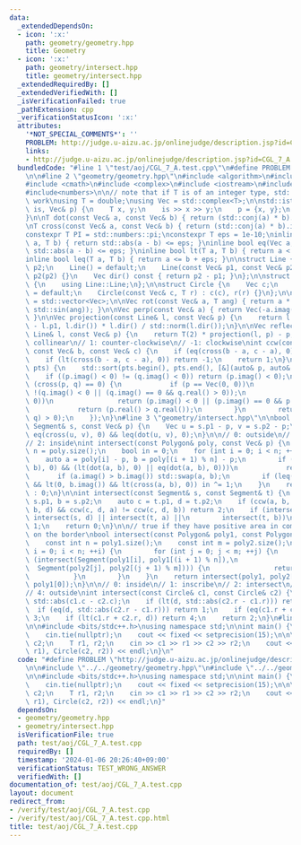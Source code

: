 ```yaml
---
data:
  _extendedDependsOn:
  - icon: ':x:'
    path: geometry/geometry.hpp
    title: Geometry
  - icon: ':x:'
    path: geometry/intersect.hpp
    title: geometry/intersect.hpp
  _extendedRequiredBy: []
  _extendedVerifiedWith: []
  _isVerificationFailed: true
  _pathExtension: cpp
  _verificationStatusIcon: ':x:'
  attributes:
    '*NOT_SPECIAL_COMMENTS*': ''
    PROBLEM: http://judge.u-aizu.ac.jp/onlinejudge/description.jsp?id=CGL_7_A
    links:
    - http://judge.u-aizu.ac.jp/onlinejudge/description.jsp?id=CGL_7_A
  bundledCode: "#line 1 \"test/aoj/CGL_7_A.test.cpp\"\n#define PROBLEM \"http://judge.u-aizu.ac.jp/onlinejudge/description.jsp?id=CGL_7_A\"\
    \n\n#line 2 \"geometry/geometry.hpp\"\n#include <algorithm>\n#include <cassert>\n\
    #include <cmath>\n#include <complex>\n#include <iostream>\n#include <vector>\n\
    #include<numbers>\n\n// note that if T is of an integer type, std::abs does not\
    \ work\nusing T = double;\nusing Vec = std::complex<T>;\n\nstd::istream& operator>>(std::istream&\
    \ is, Vec& p) {\n    T x, y;\n    is >> x >> y;\n    p = {x, y};\n    return is;\n\
    }\n\nT dot(const Vec& a, const Vec& b) { return (std::conj(a) * b).real(); }\n\
    \nT cross(const Vec& a, const Vec& b) { return (std::conj(a) * b).imag(); }\n\n\
    constexpr T PI = std::numbers::pi;\nconstexpr T eps = 1e-10;\ninline bool eq(T\
    \ a, T b) { return std::abs(a - b) <= eps; }\ninline bool eq(Vec a, Vec b) { return\
    \ std::abs(a - b) <= eps; }\ninline bool lt(T a, T b) { return a < b - eps; }\n\
    inline bool leq(T a, T b) { return a <= b + eps; }\n\nstruct Line {\n    Vec p1,\
    \ p2;\n    Line() = default;\n    Line(const Vec& p1, const Vec& p2) : p1(p1),\
    \ p2(p2) {}\n    Vec dir() const { return p2 - p1; }\n};\n\nstruct Segment : Line\
    \ {\n    using Line::Line;\n};\n\nstruct Circle {\n    Vec c;\n    T r;\n    Circle()\
    \ = default;\n    Circle(const Vec& c, T r) : c(c), r(r) {}\n};\n\nusing Polygon\
    \ = std::vector<Vec>;\n\nVec rot(const Vec& a, T ang) { return a * Vec(std::cos(ang),\
    \ std::sin(ang)); }\n\nVec perp(const Vec& a) { return Vec(-a.imag(), a.real());\
    \ }\n\nVec projection(const Line& l, const Vec& p) {\n    return l.p1 + dot(p\
    \ - l.p1, l.dir()) * l.dir() / std::norm(l.dir());\n}\n\nVec reflection(const\
    \ Line& l, const Vec& p) {\n    return T(2) * projection(l, p) - p;\n}\n\n// 0:\
    \ collinear\n// 1: counter-clockwise\n// -1: clockwise\nint ccw(const Vec& a,\
    \ const Vec& b, const Vec& c) {\n    if (eq(cross(b - a, c - a), 0)) return 0;\n\
    \    if (lt(cross(b - a, c - a), 0)) return -1;\n    return 1;\n}\n\nvoid sort_by_arg(std::vector<Vec>&\
    \ pts) {\n    std::sort(pts.begin(), pts.end(), [&](auto& p, auto& q) {\n    \
    \    if ((p.imag() < 0) != (q.imag() < 0)) return (p.imag() < 0);\n        if\
    \ (cross(p, q) == 0) {\n            if (p == Vec(0, 0))\n                return\
    \ !(q.imag() < 0 || (q.imag() == 0 && q.real() > 0));\n            if (q == Vec(0,\
    \ 0))\n                return (p.imag() < 0 || (p.imag() == 0 && p.real() > 0));\n\
    \            return (p.real() > q.real());\n        }\n        return (cross(p,\
    \ q) > 0);\n    });\n}\n#line 3 \"geometry/intersect.hpp\"\n\nbool intersect(const\
    \ Segment& s, const Vec& p) {\n    Vec u = s.p1 - p, v = s.p2 - p;\n    return\
    \ eq(cross(u, v), 0) && leq(dot(u, v), 0);\n}\n\n// 0: outside\n// 1: on the border\n\
    // 2: inside\nint intersect(const Polygon& poly, const Vec& p) {\n    const int\
    \ n = poly.size();\n    bool in = 0;\n    for (int i = 0; i < n; ++i) {\n    \
    \    auto a = poly[i] - p, b = poly[(i + 1) % n] - p;\n        if (eq(cross(a,\
    \ b), 0) && (lt(dot(a, b), 0) || eq(dot(a, b), 0)))\n            return 1;\n \
    \       if (a.imag() > b.imag()) std::swap(a, b);\n        if (leq(a.imag(), 0)\
    \ && lt(0, b.imag()) && lt(cross(a, b), 0)) in ^= 1;\n    }\n    return in ? 2\
    \ : 0;\n}\n\nint intersect(const Segment& s, const Segment& t) {\n    auto a =\
    \ s.p1, b = s.p2;\n    auto c = t.p1, d = t.p2;\n    if (ccw(a, b, c) != ccw(a,\
    \ b, d) && ccw(c, d, a) != ccw(c, d, b)) return 2;\n    if (intersect(s, c) ||\
    \ intersect(s, d) || intersect(t, a) ||\n        intersect(t, b))\n        return\
    \ 1;\n    return 0;\n}\n\n// true if they have positive area in common or touch\
    \ on the border\nbool intersect(const Polygon& poly1, const Polygon& poly2) {\n\
    \    const int n = poly1.size();\n    const int m = poly2.size();\n    for (int\
    \ i = 0; i < n; ++i) {\n        for (int j = 0; j < m; ++j) {\n            if\
    \ (intersect(Segment(poly1[i], poly1[(i + 1) % n]),\n                        \
    \  Segment(poly2[j], poly2[(j + 1) % m]))) {\n                return true;\n \
    \           }\n        }\n    }\n    return intersect(poly1, poly2[0]) || intersect(poly2,\
    \ poly1[0]);\n}\n\n// 0: inside\n// 1: inscribe\n// 2: intersect\n// 3: circumscribe\n\
    // 4: outside\nint intersect(const Circle& c1, const Circle& c2) {\n    T d =\
    \ std::abs(c1.c - c2.c);\n    if (lt(d, std::abs(c2.r - c1.r))) return 0;\n  \
    \  if (eq(d, std::abs(c2.r - c1.r))) return 1;\n    if (eq(c1.r + c2.r, d)) return\
    \ 3;\n    if (lt(c1.r + c2.r, d)) return 4;\n    return 2;\n}\n#line 5 \"test/aoj/CGL_7_A.test.cpp\"\
    \n\n#include <bits/stdc++.h>\nusing namespace std;\n\nint main() {\n    ios_base::sync_with_stdio(false);\n\
    \    cin.tie(nullptr);\n    cout << fixed << setprecision(15);\n\n\n    Vec c1,\
    \ c2;\n    T r1, r2;\n    cin >> c1 >> r1 >> c2 >> r2;\n    cout << intersect(Circle(c1,\
    \ r1), Circle(c2, r2)) << endl;\n}\n"
  code: "#define PROBLEM \"http://judge.u-aizu.ac.jp/onlinejudge/description.jsp?id=CGL_7_A\"\
    \n\n#include \"../../geometry/geometry.hpp\"\n#include \"../../geometry/intersect.hpp\"\
    \n\n#include <bits/stdc++.h>\nusing namespace std;\n\nint main() {\n    ios_base::sync_with_stdio(false);\n\
    \    cin.tie(nullptr);\n    cout << fixed << setprecision(15);\n\n\n    Vec c1,\
    \ c2;\n    T r1, r2;\n    cin >> c1 >> r1 >> c2 >> r2;\n    cout << intersect(Circle(c1,\
    \ r1), Circle(c2, r2)) << endl;\n}"
  dependsOn:
  - geometry/geometry.hpp
  - geometry/intersect.hpp
  isVerificationFile: true
  path: test/aoj/CGL_7_A.test.cpp
  requiredBy: []
  timestamp: '2024-01-06 20:26:40+09:00'
  verificationStatus: TEST_WRONG_ANSWER
  verifiedWith: []
documentation_of: test/aoj/CGL_7_A.test.cpp
layout: document
redirect_from:
- /verify/test/aoj/CGL_7_A.test.cpp
- /verify/test/aoj/CGL_7_A.test.cpp.html
title: test/aoj/CGL_7_A.test.cpp
---
```

